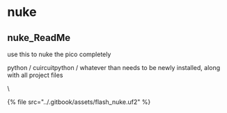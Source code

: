# nuke

## nuke\_ReadMe

use this to nuke the pico completely

python / cuircuitpython / whatever than needs to be newly installed, along with all project files

\


{% file src="../.gitbook/assets/flash_nuke.uf2" %}
